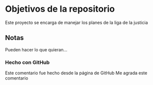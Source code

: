 # Objetivos de la repositorio

Este proyecto se encarga de manejar los planes de la liga de la justicia


## Notas
Pueden hacer lo que quieran...

### Hecho con GitHub

Este comentario fue hecho desde la página de GitHub
Me agrada este comentario